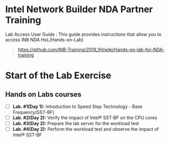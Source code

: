 # Intel Network Builder NDA Partner Training
Lab Access User Guide : This guide provides instructions that allow you to access INB NDA HoL(Hands-on-Lab)
> https://github.com/INB-Training/2019_1H/wiki/Hands-on-lab-for-NDA-training


# Start of the Lab Exercise

## Hands on Labs courses
- [ ] **Lab. #1(Day 1):**  Introduction to Speed Step Technology - Base Frequency(SST-BF) 
- [ ] **Lab. #2(Day 2):** Verify the impact of Intel® SST-BF on the CPU cores
- [ ] **Lab. #3(Day 2):** Prepare the lab server for the workload test
- [ ] **Lab. #4(Day 2):** Perform the workload test and observe the impact of Intel® SST-BF

&nbsp;
